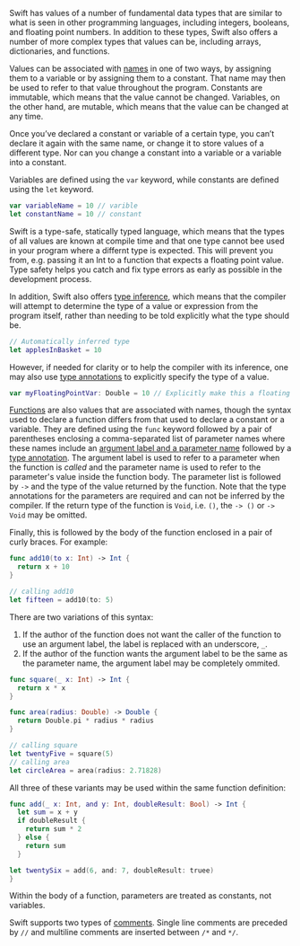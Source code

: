 Swift has values of a number of fundamental data types that are similar to what is seen in other programming languages, including integers, booleans, and floating point numbers. In addition to these types, Swift also offers a number of more complex types that values can be, including arrays, dictionaries, and functions.

Values can be associated with [names][naming] in one of two ways, by assigning them to a variable or by assigning them to a constant. That name may then be used to refer to that value throughout the program. Constants are immutable, which means that the value cannot be changed. Variables, on the other hand, are mutable, which means that the value can be changed at any time.

Once you’ve declared a constant or variable of a certain type, you can’t declare it again with the same name, or change it to store values of a different type. Nor can you change a constant into a variable or a variable into a constant.

Variables are defined using the `var` keyword, while constants are defined using the `let` keyword.

```swift
var variableName = 10 // varible
let constantName = 10 // constant
```

Swift is a type-safe, statically typed language, which means that the types of all values are known at compile time and that one type cannot bee used in your program where a differnt type is expected. This will prevent you from, e.g. passing it an Int to a function that expects a floating point value. Type safety helps you catch and fix type errors as early as possible in the development process.

In addition, Swift also offers [type inference][type inference], which means that the compiler will attempt to determine the type of a value or expression from the program itself, rather than needing to be told explicitly what the type should be.

```swift
// Automatically inferred type
let applesInBasket = 10
```

However, if needed for clarity or to help the compiler with its inference, one may also use [type annotations][type annotations] to explicitly specify the type of a value.

```swift
var myFloatingPointVar: Double = 10 // Explicitly make this a floating point value rather than an integer
```

[Functions][functions] are also values that are associated with names, though the syntax used to declare a function differs from that used to declare a constant or a variable. They are defined using the `func` keyword followed by a pair of parentheses enclosing a comma-separated list of parameter names where these names include an [argument label and a parameter name][argument labels] followed by a [type annotation][type annotations]. The argument label is used to refer to a parameter when the function is _called_ and the parameter name is used to refer to the parameter's value inside the function body. The parameter list is followed by `->` and the type of the value returned by the function. Note that the type annotations for the parameters are required and can not be inferred by the compiler. If the return type of the function is `Void`, i.e. `()`, the `-> ()` or `-> Void` may be omitted.

Finally, this is followed by the body of the function enclosed in a pair of curly braces. For example:

```swift
func add10(to x: Int) -> Int {
  return x + 10
}

// calling add10
let fifteen = add10(to: 5)
```

There are two variations of this syntax:

1. If the author of the function does not want the caller of the function to use an argument label, the label is replaced with an underscore, `_`.
2. If the author of the function wants the argument label to be the same as the parameter name, the argument label may be completely ommited.

```swift
func square(_ x: Int) -> Int {
  return x * x
}

func area(radius: Double) -> Double {
  return Double.pi * radius * radius
}

// calling square
let twentyFive = square(5)
// calling area
let circleArea = area(radius: 2.71828)
```

All three of these variants may be used within the same function definition:

```swift
func add(_ x: Int, and y: Int, doubleResult: Bool) -> Int {
  let sum = x + y
  if doubleResult {
    return sum * 2
  } else {
    return sum
  }

let twentySix = add(6, and: 7, doubleResult: truee)
}
```

Within the body of a function, parameters are treated as constants, not variables.

Swift supports two types of [comments][comments]. Single line comments are preceded by `//` and multiline comments are inserted between `/*` and `*/`.

[naming]: https://docs.swift.org/swift-book/LanguageGuide/TheBasics.html#ID313
[type inference]: https://docs.swift.org/swift-book/LanguageGuide/TheBasics.html#ID322
[type annotations]: https://docs.swift.org/swift-book/LanguageGuide/TheBasics.html#ID312
[functions]: https://docs.swift.org/swift-book/LanguageGuide/Functions.html
[argument labels]: https://docs.swift.org/swift-book/LanguageGuide/TheBasics.html#ID166
[comments]: https://docs.swift.org/swift-book/LanguageGuide/TheBasics.html#ID315

